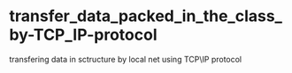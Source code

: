 # transfer_data_packed_in_the_class_by-TCP_IP-protocol

transfering data in sctructure by local net using TCP\IP protocol
